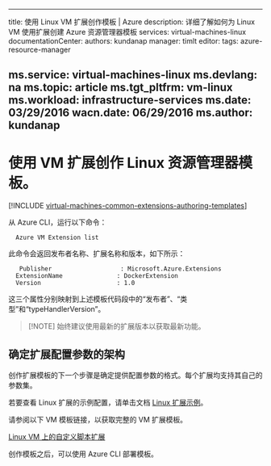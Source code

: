 <!-- ARM: tested -->

---
title: 使用 Linux VM 扩展创作模板 | Azure
description: 详细了解如何为 Linux VM 使用扩展创建 Azure 资源管理器模板
services: virtual-machines-linux
documentationCenter: 
authors: kundanap
manager: timlt
editor: 
tags: azure-resource-manager

ms.service: virtual-machines-linux
ms.devlang: na
ms.topic: article
ms.tgt_pltfrm: vm-linux
ms.workload: infrastructure-services
ms.date: 03/29/2016
wacn.date: 06/29/2016
ms.author: kundanap
---

# 使用 VM 扩展创作 Linux 资源管理器模板。

[!INCLUDE [virtual-machines-common-extensions-authoring-templates](../../includes/virtual-machines-common-extensions-authoring-templates.md)]

从 Azure CLI，运行以下命令：

      Azure VM Extension list

此命令会返回发布者名称、扩展名称和版本，如下所示：

       Publisher                   : Microsoft.Azure.Extensions  
      ExtensionName               : DockerExtension
      Version                     : 1.0

这三个属性分别映射到上述模板代码段中的“发布者”、“类型”和“typeHandlerVersion”。

>[!NOTE] 始终建议使用最新的扩展版本以获取最新功能。

## 确定扩展配置参数的架构

创作扩展模板的下一个步骤是确定提供配置参数的格式。每个扩展均支持其自己的参数集。

若要查看 Linux 扩展的示例配置，请单击文档 [Linux 扩展示例](./virtual-machines-linux-extensions-configuration-samples.md)。

请参阅以下 VM 模板链接，以获取完整的 VM 扩展模板。

[Linux VM 上的自定义脚本扩展](https://github.com/Azure/azure-quickstart-templates/blob/b1908e74259da56a92800cace97350af1f1fc32b/mongodb-on-ubuntu/azuredeploy.json/)

创作模板之后，可以使用 Azure CLI 部署模板。

<!---HONumber=79-->